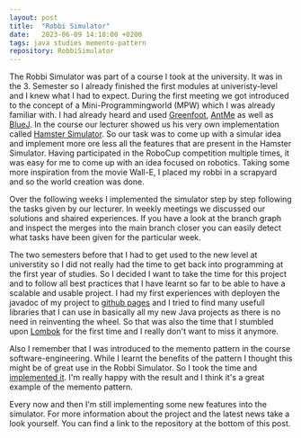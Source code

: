 ```yaml
---
layout: post
title:  "Robbi Simulator"
date:   2023-06-09 14:18:00 +0200
tags: java studies memento-pattern
repository: RobbiSimulator
---
```


The Robbi Simulator was part of a course I took at the university. It was in the 3. Semester so I already finished the first modules at univeristy-level and I knew what I had to expect. During the first meeting we got introduced to the concept of a Mini-Programmingworld (MPW) which I was already familiar with. I had already heard and used [Greenfoot](https://www.greenfoot.org/), [AntMe](https://www.antme.net/en/) as well as [BlueJ](https://www.bluej.org/). In the course our lecturer showed us his very own implementation called [Hamster Simulator](https://www.java-hamster-modell.de/simulator.html). So our task was to come up with a simular idea and implement more ore less all the features that are present in the Hamster Simulator. Having participated in the RoboCup competition multiple times, it was easy for me to come up with an idea focused on robotics. Taking some more inspiration from the movie Wall-E, I placed my robbi in a scrapyard and so the world creation was done.

Over the following weeks I implemented the simulator step by step following the tasks given by our lecturer. In weekly meetings we discussed our solutions and shaired experiences. If you have a look at the branch graph and inspect the merges into the main branch closer you can easily detect what tasks have been given for the particular week. 

The two semesters before that I had to get used to the new level at universtity so I did not really had the time to get back into programming at the first year of studies. So I decided I want to take the time for this project and to follow all best practices that I have learnt so far to be able to have a scalable and usable project. I had my first experiences with deployen the javadoc of my project to [github pages](https://jaypi4c.github.io/RobbiSimulator/) and I tried to find many usefull libraries that I can use in basically all my new Java projects as there is no need in reinventing the wheel. So that was also the time that I stumbled upon [Lombok](https://projectlombok.org/) for the first time and I really don't want to miss it anymore.

Also I remember that I was introduced to the memento pattern in the course software-engineering. While I learnt the benefits of the pattern I thought this might be of great use in the Robbi Simulator. So I took the time and [implemented it](https://github.com/JayPi4c/RobbiSimulator/commit/d3af9cef377e9faea06cd38d124a4f4083dcc688). I'm really happy with the result and I think it's a great example of the memento pattern.
 
Every now and then I'm still implementing some new features into the simulator. For more information about the project and the latest news take a look yourself. You can find a link to the repository at the bottom of this post.